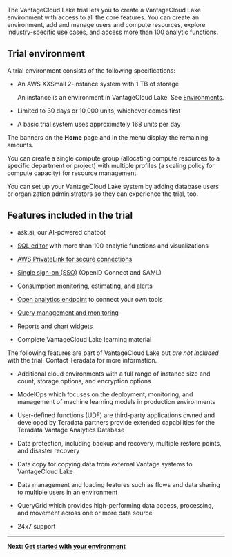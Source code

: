 The VantageCloud Lake trial lets you to create a VantageCloud Lake environment with access to all the core features. You can create an environment, add and manage users and compute resources, explore industry-specific use cases, and access more than 100 analytic functions.

## Trial environment


A trial environment consists of the following specifications:

-   An AWS XXSmall 2-instance system with 1 TB of storage

    An instance is an environment in VantageCloud Lake. See [Environments](sbt1640280496980.md).


-   Limited to 30 days or 10,000 units, whichever comes first


-   A basic trial system uses approximately 168 units per day


The banners on the **Home** page and in the menu display the remaining amounts.

You can create a single compute group (allocating compute resources to a specific department or project) with multiple profiles (a scaling policy for compute capacity) for resource management.

You can set up your VantageCloud Lake system by adding database users or organization administrators so they can experience the trial, too.

## Features included in the trial


-   ask.ai, our AI-powered chatbot


-   [SQL editor](xbg1640280430669.md) with more than 100 analytic functions and visualizations


-   [AWS PrivateLink for secure connections](suh1721090175745.md)


-   [Single sign-on (SSO)](mxq1680183881642.md) (OpenID Connect and SAML)


-   [Consumption monitoring, estimating, and alerts](onj1682104977691.md)


-   [Open analytics endpoint](laq1640280582810.md) to connect your own tools


-   [Query management and monitoring](ajr1640280560519.md)


-   [Reports and chart widgets](qow1711727575738.md)


-   Complete VantageCloud Lake learning material


The following features are part of VantageCloud Lake but *are not included* with the trial. Contact Teradata for more information.

-   Additional cloud environments with a full range of instance size and count, storage options, and encryption options


-   ModelOps which focuses on the deployment, monitoring, and management of machine learning models in production environments


-   User-defined functions (UDF) are third-party applications owned and developed by Teradata partners provide extended capabilities for the Teradata Vantage Analytics Database


-   Data protection, including backup and recovery, multiple restore points, and disaster recovery


-   Data copy for copying data from external Vantage systems to VantageCloud Lake


-   Data management and loading features such as flows and data sharing to multiple users in an environment


-   QueryGrid which provides high-performing data access, processing, and movement across one or more data source


-   24x7 support


---

**Next: [Get started with your environment](tta1687442978234.md)**

